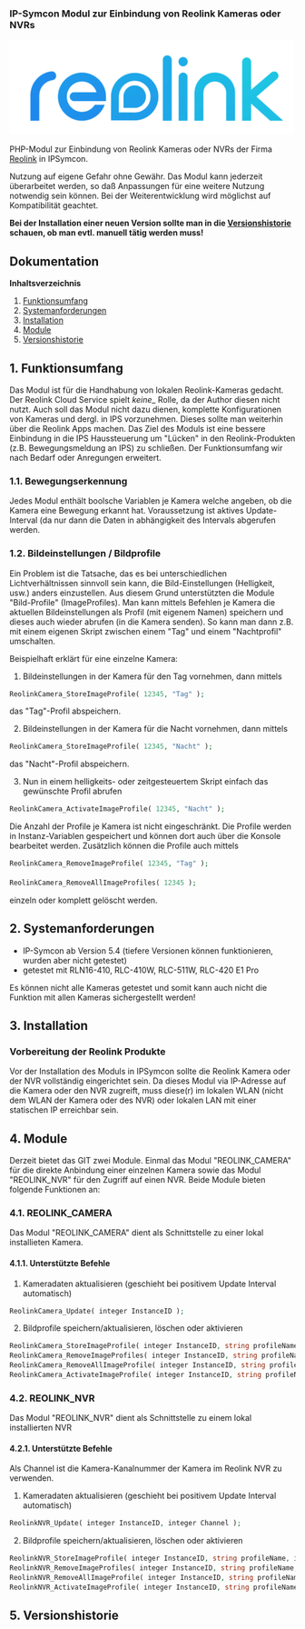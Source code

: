 ### IP-Symcon Modul zur Einbindung von Reolink Kameras oder NVRs

<img src="./imgs/Reolink%20Logo.png">

PHP-Modul zur Einbindung von Reolink Kameras oder NVRs der Firma [Reolink](http://www.reolink.com) in IPSymcon. 

Nutzung auf eigene Gefahr ohne Gewähr. Das Modul kann jederzeit überarbeitet werden, so daß Anpassungen für eine weitere Nutzung notwendig sein können. Bei der Weiterentwicklung wird möglichst auf Kompatibilität geachtet. 

**Bei der Installation einer neuen Version sollte man in die [Versionshistorie](#5-versionshistorie) schauen, ob man evtl. manuell tätig werden muss!**

## Dokumentation

**Inhaltsverzeichnis**

1. [Funktionsumfang](#1-funktionsumfang) 
2. [Systemanforderungen](#2-systemanforderungen)
3. [Installation](#3-installation)
4. [Module](#4-module)
4. [Versionshistorie](#5-versionshistorie)

## 1. Funktionsumfang

Das Modul ist für die Handhabung von lokalen Reolink-Kameras gedacht. Der Reolink Cloud Service spielt _keine__ Rolle, da der Author diesen nicht nutzt. Auch soll das Modul nicht dazu dienen, komplette Konfigurationen von Kameras und dergl. in IPS vorzunehmen. Dieses sollte man weiterhin über die Reolink Apps machen. 
Das Ziel des Moduls ist eine bessere Einbindung in die IPS Haussteuerung um "Lücken" in den Reolink-Produkten (z.B. Bewegungsmeldung an IPS) zu schließen. Der Funktionsumfang wir nach Bedarf oder Anregungen erweitert.

### 1.1. Bewegungserkennung
Jedes Modul enthält boolsche Variablen je Kamera welche angeben, ob die Kamera eine Bewegung erkannt hat. Voraussetzung ist aktives Update-Interval (da nur dann die Daten in abhängigkeit des Intervals abgerufen werden.

### 1.2. Bildeinstellungen / Bildprofile
Ein Problem ist die Tatsache, das es bei unterschiedlichen Lichtverhältnissen sinnvoll sein kann, die Bild-Einstellungen (Helligkeit, usw.) anders einzustellen. Aus diesem Grund unterstützten die Module "Bild-Profile" (ImageProfiles). Man kann mittels Befehlen je Kamera die aktuellen Bildeinstellungen als Profil (mit eigenem Namen) speichern und dieses auch wieder abrufen (in die Kamera senden). So kann man dann z.B. mit einem eigenen Skript zwischen einem "Tag" und einem "Nachtprofil" umschalten. 

Beispielhaft erklärt für eine einzelne Kamera:

1. Bildeinstellungen in der Kamera für den Tag vornehmen, dann mittels 
```php
ReolinkCamera_StoreImageProfile( 12345, "Tag" ); 
```
das "Tag"-Profil abspeichern.

2. Bildeinstellungen in der Kamera für die Nacht vornehmen, dann mittels 
```php
ReolinkCamera_StoreImageProfile( 12345, "Nacht" ); 
```
das "Nacht"-Profil abspeichern.

3. Nun in einem helligkeits- oder zeitgesteuertem Skript einfach das gewünschte Profil abrufen
```php
ReolinkCamera_ActivateImageProfile( 12345, "Nacht" );
```

Die Anzahl der Profile je Kamera ist nicht eingeschränkt. Die Profile werden in Instanz-Variablen gespeichert und können dort auch über die Konsole bearbeitet werden. Zusätzlich können die Profile auch mittels
```php
ReolinkCamera_RemoveImageProfile( 12345, "Tag" );

ReolinkCamera_RemoveAllImageProfiles( 12345 );
```
einzeln oder komplett gelöscht werden.

## 2. Systemanforderungen
- IP-Symcon ab Version 5.4 (tiefere Versionen können funktionieren, wurden aber nicht getestet)
- getestet mit RLN16-410, RLC-410W, RLC-511W, RLC-420 E1 Pro 

Es können nicht alle Kameras getestet und somit kann auch nicht die Funktion mit allen Kameras sichergestellt werden!

## 3. Installation

### Vorbereitung der Reolink Produkte
Vor der Installation des Moduls in IPSymcon sollte die Reolink Kamera oder der NVR vollständig eingerichtet sein. Da dieses Modul via IP-Adresse auf die Kamera oder den NVR zugreift, muss diese(r) im lokalen WLAN (nicht dem WLAN der Kamera oder des NVR) oder lokalen LAN mit einer statischen IP erreichbar sein.

## 4. Module
Derzeit bietet das GIT zwei Module. Einmal das Modul "REOLINK_CAMERA" für die direkte Anbindung einer einzelnen Kamera sowie das Modul "REOLINK_NVR" für den Zugriff auf einen NVR. Beide Module bieten folgende Funktionen an:

### 4.1. REOLINK_CAMERA
Das Modul "REOLINK_CAMERA" dient als Schnittstelle zu einer lokal installieten Kamera. 

#### 4.1.1. Unterstützte Befehle

1. Kameradaten aktualisieren (geschieht bei positivem Update Interval automatisch)
```php
ReolinkCamera_Update( integer InstanceID ); 
```

2. Bildprofile speichern/aktualisieren, löschen oder aktivieren
```php
ReolinkCamera_StoreImageProfile( integer InstanceID, string profileName );
ReolinkCamera_RemoveImageProfiles( integer InstanceID, string profileName );
ReolinkCamera_RemoveAllImageProfile( integer InstanceID, string profileName );
ReolinkCamera_ActivateImageProfile( integer InstanceID, string profileName ); // ACHTUNG! Admin-Rechte des Benutzers erforderlich!
```

### 4.2. REOLINK_NVR
Das Modul "REOLINK_NVR" dient als Schnittstelle zu einem lokal installierten NVR

#### 4.2.1. Unterstützte Befehle

Als Channel ist die Kamera-Kanalnummer der Kamera im Reolink NVR zu verwenden. 

1. Kameradaten aktualisieren (geschieht bei positivem Update Interval automatisch)
```php
ReolinkNVR_Update( integer InstanceID, integer Channel ); 
```

2. Bildprofile speichern/aktualisieren, löschen oder aktivieren
```php
ReolinkNVR_StoreImageProfile( integer InstanceID, string profileName, integer Channel );
ReolinkNVR_RemoveImageProfiles( integer InstanceID, string profileName, integer Channel  );
ReolinkNVR_RemoveAllImageProfile( integer InstanceID, string profileName, integer Channel  );
ReolinkNVR_ActivateImageProfile( integer InstanceID, string profileName, integer Channel  ); // ACHTUNG! Admin-Rechte des Benutzers erforderlich!
```


## 5. Versionshistorie